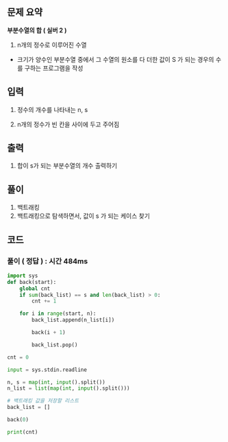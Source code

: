 ## 문제 요약

**부분수열의 합 ( 실버 2 )**
1. n개의 정수로 이루어진 수열
- 크기가 양수인 부분수열 중에서 그 수열의 원소를 다 더한 값이 S 가 되는
경우의 수를 구하는 프로그램을 작성

## 입력
1. 정수의 개수를 나타내는 n, s

2. n개의 정수가 빈 칸을 사이에 두고 주어짐

## 출력
1. 합이 s가 되는 부분수열의 개수 출력하기

## 풀이
1. 백트래킹
2. 백트래킹으로 탐색하면서, 값이 s 가 되는 케이스 찾기

## 코드

### 풀이 ( 정답 ) : 시간 484ms

```python
import sys
def back(start):
    global cnt
    if sum(back_list) == s and len(back_list) > 0:
        cnt += 1

    for i in range(start, n):
        back_list.append(n_list[i])

        back(i + 1)

        back_list.pop()

cnt = 0

input = sys.stdin.readline

n, s = map(int, input().split())
n_list = list(map(int, input().split()))

# 백트래킹 값을 저장할 리스트
back_list = []

back(0)

print(cnt)
```